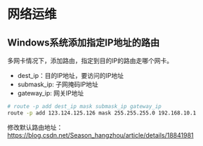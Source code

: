 # 网络运维

## Windows系统添加指定IP地址的路由

多网卡情况下，添加路由，指定到目的IP的路由走哪个网卡。

* dest_ip：目的IP地址，要访问的IP地址
* submask_ip: 子网掩码IP地址
* gateway_ip: 网关IP地址

```bash
# route -p add dest_ip mask submask_ip gateway_ip
route -p add 123.124.125.126 mask 255.255.255.0 192.168.10.1
```

修改默认路由地址：https://blog.csdn.net/Season_hangzhou/article/details/18841981
